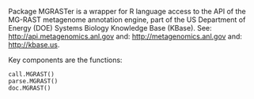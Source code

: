 Package MGRASTer is a wrapper for R language access to 
the API of the MG-RAST metagenome annotation engine, part of the
US Department of Energy (DOE) Systems Biology Knowledge Base (KBase).
See: http://api.metagenomics.anl.gov
and: http://metagenomics.anl.gov
and: http://kbase.us.

Key components are the functions:

	call.MGRAST()
	parse.MGRAST()
	doc.MGRAST()
